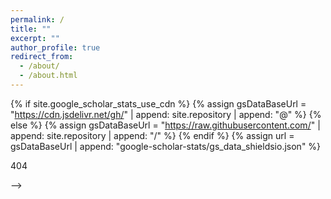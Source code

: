 ```yaml
---
permalink: /
title: ""
excerpt: ""
author_profile: true
redirect_from: 
  - /about/
  - /about.html
---
```


{% if site.google_scholar_stats_use_cdn %}
{% assign gsDataBaseUrl = "https://cdn.jsdelivr.net/gh/" | append: site.repository | append: "@" %}
{% else %}
{% assign gsDataBaseUrl = "https://raw.githubusercontent.com/" | append: site.repository | append: "/" %}
{% endif %}
{% assign url = gsDataBaseUrl | append: "google-scholar-stats/gs_data_shieldsio.json" %}

<span class='anchor' id='about-me'></span>

404

<!--
I am now a first-year doctoral student in [JQub Lab](https://jqub.ece.gmu.edu/) of Department of Electrical and Computer Engineering at [Geroge Mason University](https://www.gmu.edu). My acadmic advisor is [Weiwen Jiang](https://jqub.ece.gmu.edu/categories/bio/). Prior to this, I received my Bachelor’s degree in Autumation from Huazhong University of Science and Technology.

My research interest includes quantum computing and computer vision. I have published papers at the top international conferences with total <a href='https://scholar.google.com/citations?user=N6JrW54AAAAJ'>google scholar citations <a href='https://scholar.google.com/citations?user=N6JrW54AAAAJ'><img src="https://img.shields.io/endpoint?url={{ url | url_encode }}&logo=Google%20Scholar&labelColor=f6f6f6&color=9cf&style=flat&label=citations"></a>).

# 🔖 Research Interest
- Quantum Computing (Ph.d.'s interest)
  * Quantum Learning
  * Quantum Circuit Optimization
  * Quantum Noise Suppression: quantum error adaption, quantum error mitigation, quantum optimal control.

  
- Computer Vision (Working Experience)
  * Simultaneous Localization and Mapping (SLAM)


  
# 🔥 News
- *2022.08*: &nbsp; I joined George Mason University (GMU) to pursue a Ph.D. degree under guidance of Dr. [Weiwen Jiang](https://jqub.ece.gmu.edu/categories/bio/).
- *2020.06*: &nbsp; I graduated and obtained my bachelor’s degree from Huazhong University of Science and Technology.
  
# 📝 Selected Publications 

- [Quantum Neural Network Compression](https://arxiv.org/abs/2207.01578) (ICCAD 2022); [Conference Slides](https://docs.google.com/presentation/d/1GPK434OXi9kxTPrBz57zV56jEOBATB0L/edit?usp=sharing&ouid=103310366326555615456&rtpof=true&sd=true)
  
**Zhirui Hu**, Peiyan Dong, Zhepeng Wang, Youzuo Lin, Yanzhi Wang, Weiwen Jiang

Accepted by IEEE/ACM International Conference On Computer-Aided Design (ICCAD), 2022.


  
- [On the Design of Quantum Graph Convolutional Neural Network in the NISQ-Era and Beyond](https://ieeexplore.ieee.org/stamp/stamp.jsp?arnumber=9978396) (ICCD 2022); [Conference Slides](https://docs.google.com/presentation/d/1CuXY4gcyeykOQ5XIWBuQN9bwGHH6i_It/edit?usp=sharing&ouid=103310366326555615456&rtpof=true&sd=true)
  
**Zhirui Hu**, Jinyang Li, Zhenyu Pan, Shanglin Zhou, Lei Yang, Caiwen Ding, Omer Khan, Tong Geng, Weiwen Jiang

Accepted by IEEE International Conference on Computer Design (ICCD), Oct. 2022, (Invited paper).
  
# 🔨 Main Projects 
- [QuantumFlow Tutorial](https://github.com/JQub/QuantumFlow_Tutorial)
- [Quantum Seismic Detection](https://github.com/JQub/quantum_seismic_detection)
  

# 📖 Educations
- *2022.08 - now*; George Mason University; Department of Electrical and Computer Engineering
- *2016.09 - 2020.06*; Huazhong University of Science and Technology;Bachelor of engineering; School of Artificial Intelligence and Automation.

  
# 👩 Teaching
- *ECE 321* Continuous-time Signals and Systems, Teaching Assistant, GMU, 2022 Fall
- *ECE 554* Machine Learning for Embedded Systems, Teaching Assistant, GMU, 2022 Fall
  
# 💻 Internships and Working Experience
- *2020.5 - 2021.6*: Beijing Waytous Technology Co., Ltd; 
  
  full-time work as a Software Engineer: develop and maintain the software framework of auto-driving.
  * Participated in the development of sensor management framework 
  * Developed a long-term visual localization system

- *2021.6 - 2022.5*: Guangdong Provincial People's Hospital;
  
  intern as an AI model engineer: design and train AI model for medical image.
  * Designed an AI model to diagnose pulmonary hypertension
  
  
# 🎖 Honors and Awards
- *2017* RoboCup, the National Third Prize
- *2018* University Outstanding Student Leader
- *2019* Siemens Cup, the National First Prize
  
  
#  Contact Me
- Email: zhu2@gmu.edu
- Office: 3231, Nguyen Engineering Building, 4511 Patriot Circle, Fairfax, Virginia, 22030

<!-- # 💬 Invited Talks
- *2021.06*, Lorem ipsum dolor sit amet, consectetur adipiscing elit. Vivamus ornare aliquet ipsum, ac tempus justo dapibus sit amet. 
- *2021.03*, Lorem ipsum dolor sit amet, consectetur adipiscing elit. Vivamus ornare aliquet ipsum, ac tempus justo dapibus sit amet.  \| [\[video\]](https://github.com/) -->

-->
